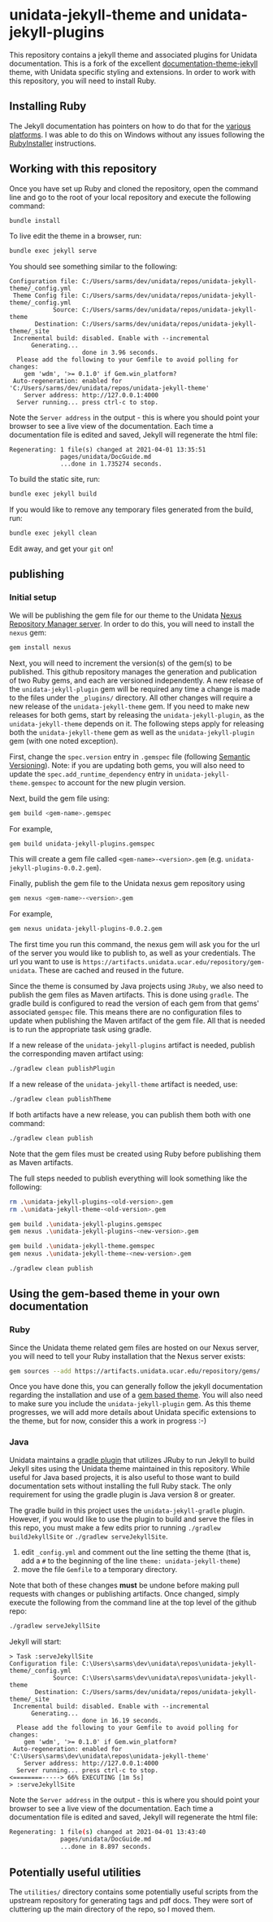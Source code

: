 # unidata-jekyll-theme and unidata-jekyll-plugins

This repository contains a jekyll theme and associated plugins for Unidata documentation.
This is a fork of the excellent [documentation-theme-jekyll](https://idratherbewriting.com/documentation-theme-jekyll) theme, with Unidata specific styling and extensions.
In order to work with this repository, you will need to install Ruby.

## Installing Ruby
The Jekyll documentation has pointers on how to do that for the [various platforms](https://jekyllrb.com/docs/installation/).
I was able to do this on Windows without any issues following the [RubyInstaller](https://jekyllrb.com/docs/installation/windows/#installation-via-rubyinstaller) instructions.

## Working with this repository

Once you have set up Ruby and cloned the repository, open the command line and go to the root of your local repository and execute the following command:

~~~sh
bundle install
~~~

To live edit the theme in a browser, run:

~~~sh
bundle exec jekyll serve
~~~

You should see something similar to the following:

~~~posh
Configuration file: C:/Users/sarms/dev/unidata/repos/unidata-jekyll-theme/_config.yml
 Theme Config file: C:/Users/sarms/dev/unidata/repos/unidata-jekyll-theme/_config.yml
            Source: C:/Users/sarms/dev/unidata/repos/unidata-jekyll-theme
       Destination: C:/Users/sarms/dev/unidata/repos/unidata-jekyll-theme/_site
 Incremental build: disabled. Enable with --incremental
      Generating...
                    done in 3.96 seconds.
  Please add the following to your Gemfile to avoid polling for changes:
    gem 'wdm', '>= 0.1.0' if Gem.win_platform?
 Auto-regeneration: enabled for 'C:/Users/sarms/dev/unidata/repos/unidata-jekyll-theme'
    Server address: http://127.0.0.1:4000
  Server running... press ctrl-c to stop.
~~~

Note the `Server address` in the output - this is where you should point your browser to see a live view of the documentation.
Each time a documentation file is edited and saved, Jekyll will regenerate the html file:

~~~posh
Regenerating: 1 file(s) changed at 2021-04-01 13:35:51
              pages/unidata/DocGuide.md
              ...done in 1.735274 seconds.
~~~

To build the static site, run:

~~~sh
bundle exec jekyll build
~~~

If you would like to remove any temporary files generated from the build, run:

~~~sh
bundle exec jekyll clean
~~~

Edit away, and get your `git` on!

## publishing

### Initial setup

We will be publishing the gem file for our theme to the Unidata [Nexus Repository Manager server](https://artifacts.unidata.ucar.edu/#browse/browse:gem-unidata).
In order to do this, you will need to install the `nexus` gem:

~~~sh
gem install nexus
~~~

Next, you will need to increment the version(s) of the gem(s) to be published.
This github repository manages the generation and publication of two Ruby gems, and each are versioned independently.
A new release of the `unidata-jekyll-plugin` gem will be required any time a change is made to the files under the `_plugins/` directory.
All other changes will require a new release of the `unidata-jekyll-theme` gem.
If you need to make new releases for both gems, start by releasing the `unidata-jekyll-plugin`, as the `unidata-jekyll-theme` depends on it.
The following steps apply for releasing both the `unidata-jekyll-theme` gem as well as the `unidata-jekyll-plugin` gem (with one noted exception).

First, change the `spec.version` entry in `.gemspec` file (following [Semantic Versioning](https://semver.org/)).
Note: if you are updating both gems, you will also need to update the `spec.add_runtime_dependency` entry in `unidata-jekyll-theme.gemspec` to account for the new plugin version.

Next, build the gem file using:

~~~sh
gem build <gem-name>.gemspec
~~~

For example,

~~~sh
gem build unidata-jekyll-plugins.gemspec
~~~

This will create a gem file called `<gem-name>-<version>.gem` (e.g. `unidata-jekyll-plugins-0.0.2.gem`).

Finally, publish the gem file to the Unidata nexus gem repository using

~~~sh
gem nexus <gem-name>-<version>.gem
~~~

For example,

~~~sh
gem nexus unidata-jekyll-plugins-0.0.2.gem
~~~

The first time you run this command, the nexus gem will ask you for the url of the server you would like to publish to, as well as your credentials.
The url you want to use is `https://artifacts.unidata.ucar.edu/repository/gem-unidata`.
These are cached and reused in the future.

Since the theme is consumed by Java projects using `JRuby`, we also need to publish the gem files as Maven artifacts.
This is done using `gradle`.
The gradle build is configured to read the version of each gem from that gems' associated `gemspec` file.
This means there are no configuration files to update when publishing the Maven artifact of the gem file.
All that is needed is to run the appropriate task using gradle.

If a new release of the `unidata-jekyll-plugins` artifact is needed, publish the corresponding maven artifact using:

~~~sh
./gradlew clean publishPlugin
~~~

If a new release of the `unidata-jekyll-theme` artifact is needed, use:

~~~sh
./gradlew clean publishTheme
~~~

If both artifacts have a new release, you can publish them both with one command:

~~~sh
./gradlew clean publish
~~~

Note that the gem files must be created using Ruby before publishing them as Maven artifacts.

The full steps needed to publish everything will look something like the following:

~~~sh
rm .\unidata-jekyll-plugins-<old-version>.gem
rm .\unidata-jekyll-theme-<old-version>.gem

gem build .\unidata-jekyll-plugins.gemspec
gem nexus .\unidata-jekyll-plugins-<new-version>.gem

gem build .\unidata-jekyll-theme.gemspec
gem nexus .\unidata-jekyll-theme-<new-version>.gem

./gradlew clean publish
~~~

## Using the gem-based theme in your own documentation

### Ruby

Since the Unidata theme related gem files are hosted on our Nexus server, you will need to tell your Ruby installation that the Nexus server exists:

~~~sh
gem sources --add https://artifacts.unidata.ucar.edu/repository/gems/
~~~

Once you have done this, you can generally follow the jekyll documentation regarding the installation and use of a [gem based theme](https://jekyllrb.com/docs/themes/#installing-a-theme).
You will also need to make sure you include the `unidata-jekyll-plugin` gem.
As this theme progresses, we will add more details about Unidata specific extensions to the theme, but for now, consider this a work in progress :-)

### Java

Unidata maintains a [gradle plugin](https://github.com/Unidata/unidata-jekyll-gradle) that utilizes JRuby to run Jekyll to build Jekyll sites using the Unidata theme maintained in this repository.
While useful for Java based projects, it is also useful to those want to build documentation sets without installing the full Ruby stack.
The only requirement for using the gradle plugin is Java version 8 or greater.

The gradle build in this project uses the `unidata-jekyll-gradle` plugin.
However, if you would like to use the plugin to build and serve the files in this repo, you must make a few edits prior to running `./gradlew buildJekyllSite` or `./gradlew serveJekyllSite`.
1. edit `_config.yml` and comment out the line setting the theme (that is, add a  `#` to the beginning of the line `theme: unidata-jekyll-theme`)
1. move the file `Gemfile` to a temporary directory.

Note that both of these changes **must** be undone before making pull requests with changes or publishing artifacts.
Once changed, simply execute the following from the command line at the top level of the github repo:

~~~bash
./gradlew serveJekyllSite
~~~

Jekyll will start:

~~~posh
> Task :serveJekyllSite
Configuration file: C:\Users\sarms\dev\unidata\repos\unidata-jekyll-theme/_config.yml
            Source: C:\Users\sarms\dev\unidata\repos\unidata-jekyll-theme
       Destination: C:/Users/sarms/dev/unidata/repos/unidata-jekyll-theme/_site
 Incremental build: disabled. Enable with --incremental
      Generating...
                    done in 16.19 seconds.
  Please add the following to your Gemfile to avoid polling for changes:
    gem 'wdm', '>= 0.1.0' if Gem.win_platform?
 Auto-regeneration: enabled for 'C:\Users\sarms\dev\unidata\repos\unidata-jekyll-theme'
    Server address: http://127.0.0.1:4000
  Server running... press ctrl-c to stop.
<========-----> 66% EXECUTING [1m 5s]
> :serveJekyllSite
~~~

Note the `Server address` in the output - this is where you should point your browser to see a live view of the documentation.
Each time a documentation file is edited and saved, Jekyll will regenerate the html file:

~~~bash
Regenerating: 1 file(s) changed at 2021-04-01 13:43:40
              pages/unidata/DocGuide.md
              ...done in 8.897 seconds.
~~~

## Potentially useful utilities

The `utilities/` directory contains some potentially useful scripts from the upstream repository for generating tags and pdf docs.
They were sort of cluttering up the main directory of the repo, so I moved them.

